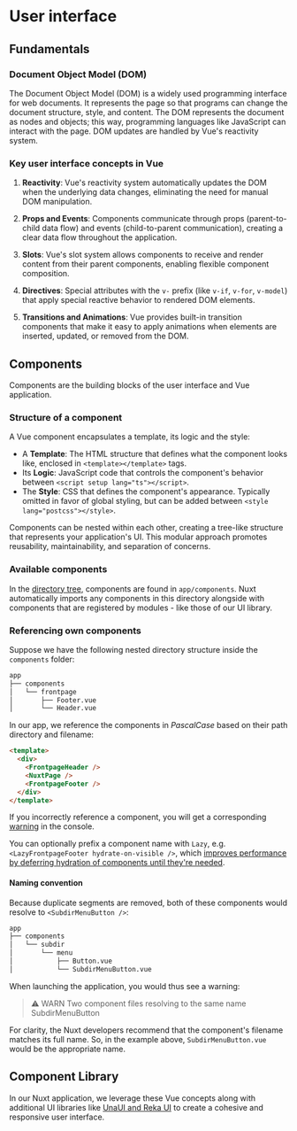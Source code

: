 # User interface

## Fundamentals

### Document Object Model (DOM)

The Document Object Model (DOM) is a widely used programming interface for web documents. It represents the page so that programs can change the document structure, style, and content. The DOM represents the document as nodes and objects; this way, programming languages like JavaScript can interact with the page. DOM updates are handled by Vue's reactivity system.

### Key user interface concepts in Vue

1. **Reactivity**: Vue's reactivity system automatically updates the DOM when the underlying data changes, eliminating the need for manual DOM manipulation.

2. **Props and Events**: Components communicate through props (parent-to-child data flow) and events (child-to-parent communication), creating a clear data flow throughout the application.

3. **Slots**: Vue's slot system allows components to receive and render content from their parent components, enabling flexible component composition.

4. **Directives**: Special attributes with the `v-` prefix (like `v-if`, `v-for`, `v-model`) that apply special reactive behavior to rendered DOM elements.

5. **Transitions and Animations**: Vue provides built-in transition components that make it easy to apply animations when elements are inserted, updated, or removed from the DOM.

## Components

Components are the building blocks of the user interface and Vue application.

### Structure of a component

 A Vue component encapsulates a template, its logic and the style:

- A **Template**: The HTML structure that defines what the component looks like, enclosed in `<template></template>` tags.
- Its **Logic**: JavaScript code that controls the component's behavior between `<script setup lang="ts"></script>`.
- The **Style**: CSS that defines the component's appearance. Typically omitted in favor of global styling, but can be added between `<style lang="postcss"></style>`.

Components can be nested within each other, creating a tree-like structure that represents your application's UI. This modular approach promotes reusability, maintainability, and separation of concerns.

### Available components

In the [directory tree](./architecture.md#directory-tree), components are found in `app/components`.
Nuxt automatically imports any components in this directory alongside with components that are registered by modules - like those of our UI library.

### Referencing own components

Suppose we have the following nested directory structure inside the `components` folder:

```bash [Directory Structure]
app
├── components
│   └── frontpage
│       ├── Footer.vue
│       └── Header.vue
```

In our app, we reference the components in _PascalCase_ based on their path directory and filename:

```html [app.vue]
<template>
  <div>
    <FrontpageHeader />
    <NuxtPage />
    <FrontpageFooter />
  </div>
</template>
```

If you incorrectly reference a component, you will get a corresponding [warning](./debugging.md#a-component-is-missing) in the console.

You can optionally prefix a component name with `Lazy`, e.g. `<LazyFrontpageFooter hydrate-on-visible />`,  which [improves performance by deferring hydration of components until they're needed](https://nuxt.com/docs/guide/directory-structure/components#delayed-or-lazy-hydration).

#### Naming convention

Because duplicate segments are removed, both of these components would resolve to `<SubdirMenuButton />`:

```bash [Directory Structure]
app
├── components
│   └── subdir
│       └── menu
│           ├── Button.vue
│           └── SubdirMenuButton.vue
```

When launching the application, you would thus see a warning:

> :warning: WARN  Two component files resolving to the same name SubdirMenuButton

For clarity, the Nuxt developers recommend that the component's filename matches its full name. So, in the example above, `SubdirMenuButton.vue` would be the appropriate name.

## Component Library

In our Nuxt application, we leverage these Vue concepts along with additional UI libraries like [UnaUI and Reka UI](./libraries.md#components) to create a cohesive and responsive user interface.